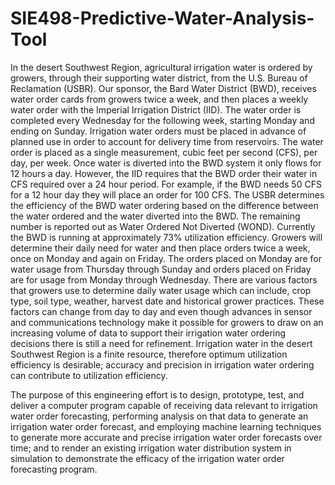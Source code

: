 # SIE498-Predictive-Water-Analysis-Tool

In the desert Southwest Region, agricultural irrigation water is ordered by growers, through their supporting water district, from the U.S. Bureau of Reclamation (USBR). 
Our sponsor, the Bard Water District (BWD), receives water order cards from growers twice a week, and then places a weekly water order with the Imperial Irrigation District (IID). The water order is completed every Wednesday for the following week, starting Monday and ending on Sunday. Irrigation water orders must be placed in advance of planned use in order to account for delivery time from reservoirs. 
The water order is placed as a single measurement, cubic feet per second (CFS), per day, per week. Once water is diverted into the BWD system it only flows for 12 hours a day. However, the IID requires that the BWD order their water in CFS required over a 24 hour period. For example, if the BWD needs 50 CFS for a 12 hour day they will place an order for 100 CFS. The USBR determines the efficiency of the BWD water ordering based on the difference between the water ordered and the water diverted into the BWD. The remaining number is reported out as Water Ordered Not Diverted (WOND). Currently the BWD is running at approximately 73% utilization efficiency. 
Growers will determine their daily need for water and then place orders twice a week, once on Monday and again on Friday. The orders placed on Monday are for water usage from Thursday through Sunday and orders placed on Friday are for usage from Monday through Wednesday. There are various factors that growers use to determine daily water usage which can include, crop type, soil type, weather, harvest date and historical grower practices. These factors can change from day to day and even though advances in sensor and communications technology make it possible for growers to draw on an increasing volume of data to support their irrigation water ordering decisions there is still a need for refinement. 
Irrigation water in the desert Southwest Region is a finite resource, therefore optimum utilization efficiency is desirable; accuracy and precision in irrigation water ordering can contribute to utilization efficiency.


The purpose of this engineering effort is to design, prototype, test, and deliver a computer program capable of receiving data relevant to irrigation water order forecasting, performing analysis on that data to generate an irrigation water order forecast, 
and employing machine learning techniques to generate more accurate and precise irrigation water order forecasts over time; 
and to render an existing irrigation water distribution system in simulation to demonstrate the efficacy of the irrigation water order forecasting program.
